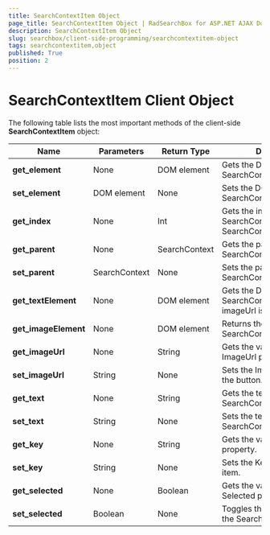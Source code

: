 ```yaml
---
title: SearchContextItem Object
page_title: SearchContextItem Object | RadSearchBox for ASP.NET AJAX Documentation
description: SearchContextItem Object
slug: searchbox/client-side-programming/searchcontextitem-object
tags: searchcontextitem,object
published: True
position: 2
---
```


# SearchContextItem Client Object



The following table lists the most important methods of the client-side **SearchContextItem** object:


|  **Name**  |  **Parameters**  |  **Return Type**  |  **Description**  |
| ------ | ------ | ------ | ------ |
| **get_element** |None|DOM element|Gets the DOM element of the SearchContextItem.|
| **set_element** |DOM element|None|Sets the DOM element of the SearchContextItem.|
| **get_index** |None|Int|Gets the index of the SearchContextItem from the SearchContextItemCollection.|
| **get_parent** |None|SearchContext|Gets the parent SearchContext object.|
| **set_parent** |SearchContext|None|Sets the parent SearchContext object.|
| **get_textElement** |None|DOM element|Gets the DOM element of the SearchContextItem, when imageUrl is set.|
| **get_imageElement** |None|DOM element|Returns the <img/> element of the SearchContextItem.|
| **get_imageUrl** |None|String|Gets the value of the ImageUrl property.|
| **set_imageUrl** |String|None|Sets the ImageUrl property of the button.|
| **get_text** |None|String|Gets the text of the SearchContextItem.|
| **set_text** |String|None|Sets the text of the SearchContextItem.|
| **get_key** |None|String|Gets the value of the Key property.|
| **set_key** |String|None|Sets the Key property of the item.|
| **get_selected** |None|Boolean|Gets the value of the Selected property.|
| **set_selected** |Boolean|None|Toggles the selected state of the SearchContextItem.|
